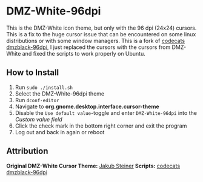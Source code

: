 # DMZ-White-96dpi

This is the DMZ-White icon theme, but only with the 96 dpi (24x24) cursors. This is a fix to the huge cursor issue that can be encountered on some linux distributions or with some window managers. This is a fork of [codecats dmzblack-96dpi](https://github.com/codecat/dmzblack-96dpi), I just replaced the cursors with the cursors from DMZ-White and fixed the scripts to work properly on Ubuntu.

## How to Install
1. Run ```sudo ./install.sh```
2. Select the DMZ-White-96dpi theme
3. Run ```dconf-editor```
4. Navigate to **org.gnome.desktop.interface.cursor-theme**
5. Disable the ```Use default value```-toggle and enter ```DMZ-White-96dpi``` into the *Custom value field*
6. Click the check mark in the bottom right corner and exit the program
7. Log out and back in again or reboot

## Attribution
**Original DMZ-White Cursor Theme:** [Jakub Steiner](http://jimmac.musichall.cz)
**Scripts:** [codecats dmzblack-96dpi](https://github.com/codecat/dmzblack-96dpi)

